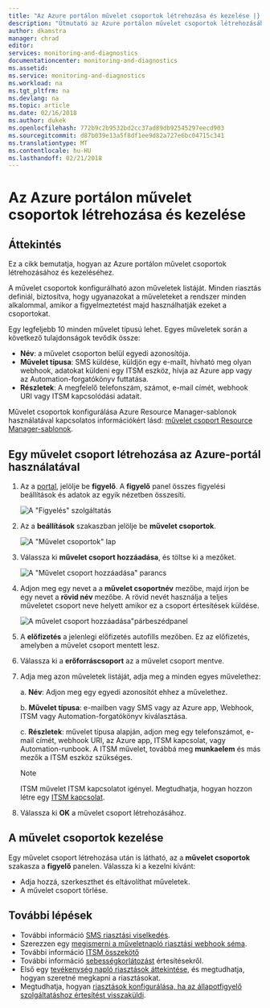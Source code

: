 ```yaml
---
title: "Az Azure portálon művelet csoportok létrehozása és kezelése |} Microsoft Docs"
description: "Útmutató az Azure portálon művelet csoportok létrehozásához és kezeléséhez."
author: dkamstra
manager: chrad
editor: 
services: monitoring-and-diagnostics
documentationcenter: monitoring-and-diagnostics
ms.assetid: 
ms.service: monitoring-and-diagnostics
ms.workload: na
ms.tgt_pltfrm: na
ms.devlang: na
ms.topic: article
ms.date: 02/16/2018
ms.author: dukek
ms.openlocfilehash: 772b9c2b9532bd2cc37ad89db92545297eecd903
ms.sourcegitcommit: d87b039e13a5f8df1ee9d82a727e6bc04715c341
ms.translationtype: MT
ms.contentlocale: hu-HU
ms.lasthandoff: 02/21/2018
---
```

# <a name="create-and-manage-action-groups-in-the-azure-portal"></a>Az Azure portálon művelet csoportok létrehozása és kezelése
## <a name="overview"></a>Áttekintés ##
Ez a cikk bemutatja, hogyan az Azure portálon művelet csoportok létrehozásához és kezeléséhez.

A művelet csoportok konfigurálható azon műveletek listáját. Minden riasztás definiál, biztosítva, hogy ugyanazokat a műveleteket a rendszer minden alkalommal, amikor a figyelmeztetést majd használhatják ezeket a csoportokat.

Egy legfeljebb 10 minden művelet típusú lehet. Egyes műveletek során a következő tulajdonságok tevődik össze:

* **Név**: a művelet csoporton belül egyedi azonosítója.  
* **Művelet típusa**: SMS küldése, küldjön egy e-mailt, hívható meg olyan webhook, adatokat küldeni egy ITSM eszköz, hívja az Azure app vagy az Automation-forgatókönyv futtatása.
* **Részletek**: A megfelelő telefonszám, számot, e-mail címét, webhook URI vagy ITSM kapcsolódási adatait.

Művelet csoportok konfigurálása Azure Resource Manager-sablonok használatával kapcsolatos információkért lásd: [művelet csoport Resource Manager-sablonok](monitoring-create-action-group-with-resource-manager-template.md).

## <a name="create-an-action-group-by-using-the-azure-portal"></a>Egy művelet csoport létrehozása az Azure-portál használatával ##
1. Az a [portal](https://portal.azure.com), jelölje be **figyelő**. A **figyelő** panel összes figyelési beállítások és adatok az egyik nézetben összesíti.

    ![A "Figyelés" szolgáltatás](./media/monitoring-action-groups/home-monitor.png)
2. Az a **beállítások** szakaszban jelölje be **művelet csoportok**.

    ![A "Művelet csoportok" lap](./media/monitoring-action-groups/action-groups-blade.png)
3. Válassza ki **művelet csoport hozzáadása**, és töltse ki a mezőket.

    ![A "Művelet csoport hozzáadása" parancs](./media/monitoring-action-groups/add-action-group.png)
4. Adjon meg egy nevet a a **művelet csoportnév** mezőbe, majd írjon be egy nevet a **rövid név** mezőbe. A rövid nevét használja a teljes műveletet csoport neve helyett amikor ez a csoport értesítések küldése.

      ![A művelet csoport hozzáadása"párbeszédpanel](./media/monitoring-action-groups/action-group-define.png)

5. A **előfizetés** a jelenlegi előfizetés autofills mezőben. Ez az előfizetés, amelyben a művelet csoport mentett lesz.

6. Válassza ki a **erőforráscsoport** az a művelet csoport mentve.

7. Adja meg azon műveletek listáját, adja meg a minden egyes művelethez:

    a. **Név**: Adjon meg egy egyedi azonosítót ehhez a művelethez.

    b. **Művelet típusa**: e-mailben vagy SMS vagy az Azure app, Webhook, ITSM vagy Automation-forgatókönyv kiválasztása.

    c. **Részletek**: művelet típusa alapján, adjon meg egy telefonszámot, e-mail címét, webhook URI, az Azure app, ITSM kapcsolat, vagy Automation-runbook. A ITSM művelet, továbbá meg **munkaelem** és más mezők a ITSM eszköz szükséges.

   > [!NOTE]
   > ITSM művelet ITSM kapcsolatot igényel. Megtudhatja, hogyan hozzon létre egy [ITSM kapcsolat](../log-analytics/log-analytics-itsmc-overview.md). 

8. Válassza ki **OK** a művelet csoport létrehozásához.

## <a name="manage-your-action-groups"></a>A művelet csoportok kezelése ##
Egy művelet csoport létrehozása után is látható, az a **művelet csoportok** szakasza a **figyelő** panelen. Válassza ki a kezelni kívánt:

* Adja hozzá, szerkeszthet és eltávolíthat műveletek.
* A művelet csoport törlése.

## <a name="next-steps"></a>További lépések ##
* További információ [SMS riasztási viselkedés](monitoring-sms-alert-behavior.md).  
* Szerezzen egy [megismerni a műveletnapló riasztási webhook séma](monitoring-activity-log-alerts-webhook.md).  
* További információ [ITSM összekötő](../log-analytics/log-analytics-itsmc-overview.md)
* További információ [sebességkorlátozást](monitoring-alerts-rate-limiting.md) értesítésekről.
* Első egy [tevékenység napló riasztások áttekintése](monitoring-overview-alerts.md), és megtudhatja, hogyan szeretné megkapni a riasztásokat.  
* Megtudhatja, hogyan [riasztások konfigurálása, ha az állapotfigyelő szolgáltatáshoz értesítést visszaküldi](monitoring-activity-log-alerts-on-service-notifications.md).
